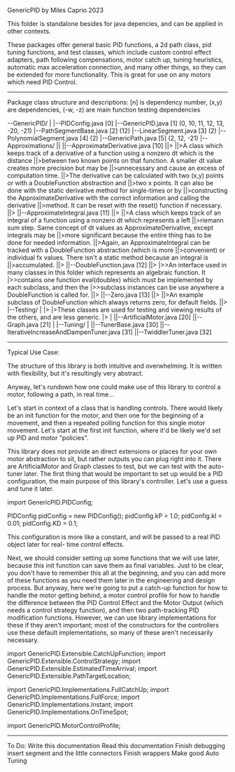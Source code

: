 GenericPID by Miles Caprio 2023

This folder is standalone besides for java depencies, and can be applied in other contexts.

These packages offer general basic PID functions, a 2d path class, pid tuning functions, and test
classes, which include custom control effect adapters, path following compensations, motor catch
up, tuning heuristics, automatic max acceleration connection, and many other things, so they can be
extended for more functionality. This is great for use on any motors which need PID Control.

----------------------------------------------------------------

Package class structure and descriptions:
[n] is dependency number, (x,y) are dependencies, (-w, -z) are main function testing dependencies








--GenericPID/
|
|--PIDConfig.java [0]
|--GenericPID.java [1] (0, 10, 11, 12, 13, -20, -21)
|--PathSegmentBase.java [2] (12)
|--LinearSegment.java [3] (2)
|--PolynomialSegment.java [4] (2)
|--GenericPath.java [5] (2, 12, -21)
|--Approximations/
||
||--ApproximateDerivative.java [10]
||>
||>A class which keeps track of a derivative of a function using a nonzero dt which is the distance
||>between two known points on that function. A smaller dt value creates more precision but may be
||>unnecessary and cause an excess of computation time.
||>The derivative can be calculated with two (x,y) points or with a DoubleFunction abstraction and
||>two x points. It can also be done with the static derivative method for single-times or by 
||>constructing the ApproximateDerivative with the correct information and calling the derivative 
||>method. It can be reset with the reset() function if necessary.
||>
||--ApproximateIntegral.java [11]
||>
||>A class which keeps track of an integral of a function using a nonzero dt which represents a left
||>riemann sum step. Same concept of dt values as ApproximateDerivative, except integrals may be 
||>more significant because the entire thing has to be done for needed information.
||>Again, an ApproximateIntegral can be tracked with a DoubleFunction abstraction (which is more
||>convenient) or individual fx values. There isn't a static method because an integral is 
||>accumulated.
||>
||--DoubleFunction.java [12]
||>
|>>An interface used in many classes in this folder which represents an algebraic function. It 
|>>contains one function eval(doublex) which must be implemented by each subclass, and then the
|>>subclass instances can be use anywhere a DoubleFunction is called for.
||>
||--Zero.java [13]
||>
||>An example subclass of DoubleFunction which always returns zero, for default fields.
||>
|--Testing/
|
|>
|>These classes are used for testing and viewing results of the others, and are less generic.
|>
|
||--ArtificialMotor.java [20]
||--Graph.java [21]
|
|--Tuning/
|
||--TunerBase.java [30]
||--IterativeIncreaseAndDampenTuner.java [31]
||--TwiddlerTuner.java [32]

----------------------------------------------------------------

Typical Use Case:

The structure of this library is both intuitive and overwhelming. It is written with flexibility, 
but it's resultingly very abstract.

Anyway, let's rundown how one could make use of this library to control a motor, following a path,
in real time...




Let's start in context of a class that is handling controls. There would likely be an init function
for the motor, and then one for the beginning of a movement, and then a repeated polling function
for this single motor movement. Let's start at the first init function, where it'd be likely we'd 
set up PID and motor "policies".

This library does not provide an direct extensions or places for your own motor abstraction to sit,
but rather outputs you can plug right into it. There are ArtificialMotor and Graph classes to test,
but we can test with the auto-tuner later. The first thing that would be important to set up would
be a PID configuration, the main purpose of this library's controller. Let's use a guess and tune
it later.

import GenericPID.PIDConfig;

PIDConfig pidConfig = new PIDConfig();
pidConfig.kP = 1.0;
pidConfig.kI = 0.01;
pidConfig.KD = 0.1;

This configuration is more like a constant, and will be passed to a real PID object later for real-
time control effects. 

Next, we should consider setting up some functions that we will use later,
because this init function can save them as final variables. Just to be clear, you don't have to 
remember this all at the beginning, and you can add more of these functions as you need them later
in the engineering and design process. But anyway, here we're going to put a catch-up function for
how to handle the motor getting behind, a motor control profile for how to handle the difference 
between the PID Control Effect and the Motor Output (which needs a control strategy function), and 
then two path-tracking PID modification functions. However, we can use library implementations for
these if they aren't important; most of the constructors for the controllers use these default
implementations, so many of these aren't necessarily necessary.


import GenericPID.Extensible.CatchUpFunction;
import GenericPID.Extensible.ControlStrategy;
import GenericPID.Extensible.EstimatedTimeArrival;
import GenericPID.Extensible.PathTargetLocation;

import GenericPID.Implementations.FullCatchUp;
import GenericPID.Implementations.FullForce;
import GenericPID.Implementations.Instant;
import GenericPID.Implementations.OnTimeSpot;

import GenericPID.MotorControlProfile;





































----------------------------------------------------------------

To Do:
Write this documentation
Read this documentation
Finish debugging insert segment and the little connectors
Finish wrappers
Make good
Auto Tuning